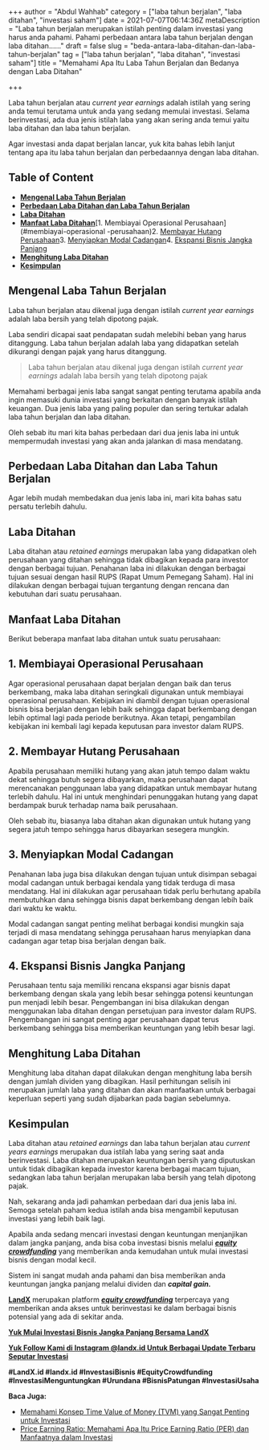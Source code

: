 +++
author = "Abdul Wahhab"
category = ["laba tahun berjalan", "laba ditahan", "investasi saham"]
date = 2021-07-07T06:14:36Z
metaDescription = "Laba tahun berjalan merupakan istilah penting dalam investasi yang harus anda pahami. Pahami perbedaan antara laba tahun berjalan dengan laba ditahan......"
draft = false
slug = "beda-antara-laba-ditahan-dan-laba-tahun-berjalan"
tag = ["laba tahun berjalan", "laba ditahan", "investasi saham"]
title = "Memahami Apa Itu Laba Tahun Berjalan dan Bedanya dengan Laba Ditahan"

+++


Laba tahun berjalan atau _current year earnings_ adalah istilah yang sering anda temui terutama untuk anda yang sedang memulai investasi. Selama berinvestasi, ada dua jenis istilah laba yang akan sering anda temui yaitu laba ditahan dan laba tahun berjalan.

Agar investasi anda dapat berjalan lancar,  yuk kita bahas lebih lanjut tentang apa itu laba tahun berjalan dan perbedaannya dengan laba ditahan.

## Table of Content

* **[Mengenal Laba Tahun Berjalan](#mengenal-laba-tahun-berjalan)**
* **[Perbedaan Laba Ditahan dan Laba Tahun Berjalan](#perbedaan-laba-ditahan-dan-laba-tahun-berjalan)**
* **[Laba Ditahan](#laba-ditahan)**
* **[Manfaat Laba Ditahan](#manfaat-laba-ditahan)**[1. Membiayai Operasional Perusahaan](#membiayai-operasional -perusahaan)2. [Membayar Hutang Perusahaan](#membayar-hutang-perusahaan)3. [Menyiapkan Modal Cadangan](#menyiapkan-modal-cadangan)4. [Ekspansi Bisnis Jangka Panjang](#ekspansi-bisnis-jangka-panjang)
* **[Menghitung Laba Ditahan](#menghitung-laba-ditahan)**
* **[Kesimpulan](#kesimpulan)**

## Mengenal Laba Tahun Berjalan

Laba tahun berjalan atau dikenal juga dengan istilah _current year earnings_ adalah laba bersih yang telah dipotong pajak.

Laba sendiri dicapai saat pendapatan sudah melebihi beban yang harus ditanggung. Laba tahun berjalan adalah laba yang didapatkan setelah dikurangi dengan pajak yang harus ditanggung.

> Laba tahun berjalan atau dikenal juga dengan istilah _current year earnings_ adalah laba bersih yang telah dipotong pajak

Memahami berbagai jenis laba sangat sangat penting terutama apabila anda ingin memasuki dunia investasi yang berkaitan dengan banyak istilah keuangan. Dua jenis laba yang paling populer dan sering tertukar adalah laba tahun berjalan dan laba ditahan.

Oleh sebab itu mari kita bahas perbedaan dari dua jenis laba ini untuk mempermudah investasi yang akan anda jalankan di masa mendatang.

## Perbedaan Laba Ditahan dan Laba Tahun Berjalan

Agar lebih mudah membedakan dua jenis laba ini, mari kita bahas satu persatu terlebih dahulu.

## Laba Ditahan

Laba ditahan atau _retained earnings_ merupakan laba yang didapatkan oleh perusahaan yang ditahan sehingga tidak dibagikan kepada para investor dengan berbagai tujuan. Penahanan laba ini dilakukan dengan berbagai tujuan sesuai dengan hasil RUPS (Rapat Umum Pemegang Saham). Hal ini dilakukan dengan berbagai tujuan tergantung dengan rencana dan kebutuhan dari suatu perusahaan.

## Manfaat Laba Ditahan

Berikut beberapa manfaat laba ditahan untuk suatu perusahaan:

## 1. Membiayai Operasional Perusahaan
Agar operasional perusahaan dapat berjalan dengan baik dan terus berkembang, maka laba ditahan seringkali digunakan untuk membiayai operasional perusahaan. Kebijakan ini diambil dengan tujuan operasional bisnis bisa  berjalan dengan lebih baik sehingga dapat berkembang dengan lebih optimal lagi pada periode berikutnya. Akan tetapi, pengambilan kebijakan ini kembali lagi kepada keputusan para investor dalam RUPS.

## 2. Membayar Hutang Perusahaan
Apabila perusahaan memiliki hutang yang akan jatuh tempo dalam waktu dekat sehingga butuh segera dibayarkan, maka perusahaan dapat merencanakan penggunaan laba yang didapatkan untuk membayar hutang terlebih dahulu. Hal ini untuk menghindari penunggakan hutang yang dapat berdampak buruk terhadap nama baik perusahaan. 

Oleh sebab itu, biasanya laba ditahan akan digunakan untuk hutang yang segera jatuh tempo sehingga harus dibayarkan sesegera mungkin.

## 3. Menyiapkan Modal Cadangan
Penahanan laba juga bisa dilakukan dengan tujuan untuk disimpan sebagai modal cadangan untuk berbagai kendala yang tidak terduga di masa mendatang. Hal ini dilakukan agar perusahaan tidak perlu berhutang apabila membutuhkan dana sehingga bisnis dapat berkembang dengan lebih baik dari waktu ke waktu. 

Modal cadangan sangat penting melihat berbagai kondisi mungkin saja terjadi di masa mendatang sehingga perusahaan harus menyiapkan dana cadangan agar tetap bisa berjalan dengan baik.

## 4. Ekspansi Bisnis Jangka Panjang
Perusahaan tentu saja memiliki rencana ekspansi agar bisnis dapat berkembang dengan skala yang lebih besar sehingga potensi keuntungan pun menjadi lebih besar. Pengembangan ini bisa dilakukan dengan menggunakan laba ditahan dengan persetujuan para investor dalam RUPS. Pengembangan ini sangat penting agar perusahaan dapat terus berkembang sehingga bisa memberikan keuntungan yang lebih besar lagi.

## Menghitung Laba Ditahan

Menghitung laba ditahan dapat dilakukan dengan menghitung laba bersih dengan jumlah dividen yang dibagikan. Hasil perhitungan selisih ini merupakan jumlah laba yang ditahan dan akan manfaatkan untuk berbagai keperluan seperti yang sudah dijabarkan pada bagian sebelumnya.

## Kesimpulan

Laba ditahan atau _retained earnings_ dan laba tahun berjalan atau _current years earnings_ merupakan dua istilah laba yang sering saat anda berinvestasi. Laba ditahan merupakan keuntungan bersih yang diputuskan untuk tidak dibagikan kepada investor karena berbagai macam tujuan, sedangkan laba tahun berjalan merupakan laba bersih yang telah dipotong pajak.

Nah, sekarang anda jadi pahamkan perbedaan dari dua jenis laba ini. Semoga setelah paham kedua istilah anda bisa mengambil keputusan investasi yang lebih baik lagi.

Apabila anda sedang mencari investasi dengan keuntungan menjanjikan dalam jangka panjang, anda bisa coba investasi bisnis melalui _**[equity crowdfunding](https://landx.id/)**_ yang memberikan anda kemudahan untuk mulai investasi bisnis dengan modal kecil.

Sistem ini sangat mudah anda pahami dan bisa memberikan anda keuntungan jangka panjang melalui dividen dan _**capital gain.**_

**[LandX](https://landx.id/)** merupakan platform _**[equity crowdfunding](https://landx.id/)**_ terpercaya yang memberikan anda akses untuk berinvestasi ke dalam berbagai bisnis potensial yang ada di sekitar anda.

**[Yuk Mulai Investasi Bisnis Jangka Panjang Bersama LandX](https://landx.id/project/index.html)**

[**Yuk Follow Kami di Instagram @landx.id Untuk Berbagai Update Terbaru Seputar Investasi**](https://www.instagram.com/landx.id/?utm_medium=copy_link)

**#LandX.id    #landx.id    #InvestasiBisnis    #EquityCrowdfunding    #InvestasiMenguntungkan    #Urundana    #BisnisPatungan    #InvestasiUsaha**

**Baca Juga:**

* [Memahami Konsep Time Value of Money (TVM) yang Sangat Penting untuk Investasi](https://landx.id/blog/time-value-of-money-adalah/)
* [Price Earning Ratio: Memahami Apa Itu Price Earning Ratio (PER) dan Manfaatnya dalam Investasi](https://landx.id/blog/price-earning-ratio-adalah/)

